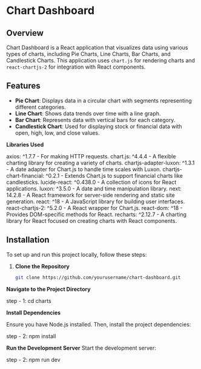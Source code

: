 # Chart Dashboard

## Overview

Chart Dashboard is a React application that visualizes data using various types of charts, including Pie Charts, Line Charts, Bar Charts, and Candlestick Charts. This application uses `chart.js` for rendering charts and `react-chartjs-2` for integration with React components.

## Features

- **Pie Chart**: Displays data in a circular chart with segments representing different categories.
- **Line Chart**: Shows data trends over time with a line graph.
- **Bar Chart**: Represents data with vertical bars for each category.
- **Candlestick Chart**: Used for displaying stock or financial data with open, high, low, and close values.

**Libraries Used**

axios: ^1.7.7 - For making HTTP requests.
chart.js: ^4.4.4 - A flexible charting library for creating a variety of charts.
chartjs-adapter-luxon: ^1.3.1 - A date adapter for Chart.js to handle time scales with Luxon.
chartjs-chart-financial: ^0.2.1 - Extends Chart.js to support financial charts like candlesticks.
lucide-react: ^0.438.0 - A collection of icons for React applications.
luxon: ^3.5.0 - A date and time manipulation library.
next: 14.2.8 - A React framework for server-side rendering and static site generation.
react: ^18 - A JavaScript library for building user interfaces.
react-chartjs-2: ^5.2.0 - A React wrapper for Chart.js.
react-dom: ^18 - Provides DOM-specific methods for React.
recharts: ^2.12.7 - A charting library for React focused on creating charts with React components.

## Installation

To set up and run this project locally, follow these steps:

1. **Clone the Repository**

   ```bash
   git clone https://github.com/yourusername/chart-dashboard.git


**Navigate to the Project Directory**


step - 1: cd charts


**Install Dependencies**

Ensure you have Node.js installed. Then, install the project dependencies:

step - 2: npm install

**Run the Development Server**
Start the development server:

step - 2: npm run dev